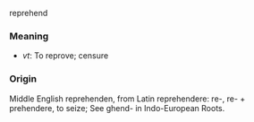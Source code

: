 reprehend
### Meaning
+ _vt_: To reprove; censure

### Origin

Middle English reprehenden, from Latin reprehendere: re-, re- + prehendere, to seize; See ghend- in Indo-European Roots.
